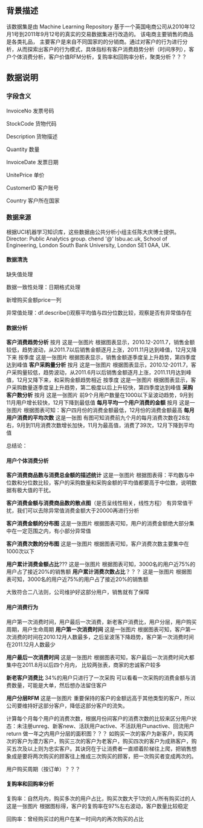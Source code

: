 ## 背景描述
该数据集是由 Machine Learning Repository 基于一个英国电商公司从2010年12月1号到2011年9月12号的真实的交易数据集进行改造的。 该电商主要销售的商品是各类礼品， 主要客户是来自不同国家的的分销商。通过对客户的行为进行分析，从而探索出客户的行为模式，具体指标有客户消费趋势分析（时间序列），客户个体消费分析，客户价值RFM分析，复购率和回购率分析，聚类分析？？？
## 数据说明
### 字段含义
InvoiceNo  发票号码

StockCode  货物代码

Description  货物描述

Quantity  数量

InvoiceDate  发票日期

UnitePrice  单价

CustomerID  客户账号

Country  客户所在国家

### 数据来源
根据UCI机器学习知识库，这些数据由公共分析小组主任陈大庆博士提供。
Director: Public Analytics group. chend '@' lsbu.ac.uk, School of Engineering, London South Bank University, London SE1 0AA, UK.

#### 数据清洗
缺失值处理

数据一致性处理：日期格式处理

新增购买金额price一列

异常值处理：df.describe()观察平均值与四分位数比较，观察是否有异常值存在
#### 数据分析
**客户消费趋势分析**
按月
这是一张图片
根据图表显示，2010.12-2011.7，销售金额较低，趋势波动，从2011.7以后销售金额逐月上涨，2011.11月达到峰值，12月又降下来
按季度
这是一张图片
根据图表显示，销售金额逐季度呈上升趋势，第四季度达到峰值
**客户采购量分析**
按月
这是一张图片
根据图表显示，2010.12-2011.7，客户采购量较低，趋势波动，从2011.6月以后销售金额逐月上涨，2011.11月达到峰值，12月又降下来，和采购金额趋势相近
按季度
这是一张图片
根据图表显示，客户采购数量逐季度呈上升趋势，第二极度以后上升较快，第四季度达到峰值
**采购客户数分析**
按月
这是一张图片
前9个月用户数量在1000以下呈波动趋势，9月到11月用户增长较快，12月下降到最低值
**每月平均一个用户消费的金额**
按月
这是一张图片
根据图表可知：客户四月份的消费金额最低，12月份的消费金额最高
**每月用户消费的平均次数**
这是一张图
有图可知消费前九个月的每月消费次数在28左右，9月到11月消费次数增长加快，11月为最高值，消费了39次，12月下降到平均值

总结论：

#### 用户个体消费分析
**客户消费商品数与消费总金额的描述统计**
这是一张图片
根据图表得：平均数与中位数和分位数比较，客户的采购数量和采购金额的平均值都要高于中位数，说明数据有极大值的干扰。

**客户消费金额与消费商品数的散点图**（是否呈线性相关，线性方程）
有异常值干扰，我们可以去除异常值消费金额大于20000再进行分析

**客户消费金额的分布图**
这是一张图片
根据图表可知，用户的消费金额绝大部分集中在一定范围之内，有小部分异常值

**客户消费次数的分布图**
这是一张图片
根据图表可知，客户消费次数主要集中在1000次以下

**用户累计消费金额占比**???
这是一张图片
根据图表可知，3000名的用户近75%的用户占了接近20%的销售额
**用户累计消费次数占比**？？？
这是一张图片
根据图表可知，3000名的用户近75%的用户占了接近20%的销售额

大致符合二八法则，公司维护好这部分用户，销售就有了保障

#### 用户消费行为
用户第一次消费时间，用户最后一次消费，新老客户消费比，用户分层，用户购买周期，用户生命周期
**用户第一次消费时间**
这是一张图片
根据图表可知，客户第一次消费的时间在2010.12月人数最多，之后呈波荡下降趋势，客户第一次消费时间在2011.12月人数最少

**用户最后一次消费时间**
这是一张图片
根据图表可知，客户最后一次消费时间大都集中在2011.8月以后四个月内，
比较两张表，商家的忠诚客户较多

**新老客户消费比**
34%的用户只进行了一次采购
可以看看一次采购的消费金额与消费数量，可能是大单，然后想办法留住客户

**用户分层RFM**
这是一张图片
重要保持的客户的金额远高于其他类型的客户，所以公司要维持好这部分客户，降低这部分客户的流失。

计算每个月每个用户的消费次数，根据月份间客户的消费次数的比较来区分用户状态：未注册unreg、新客new、活跃用户active、不活跃用户unactive、回流用户return
做一年之内用户分层的面积图？？？
如购买一次的客户为新客户，购买两次的客户为潜力客户，购买三次的客户为老客户，购买四次的客户为成熟客户，购买五次及以上则为忠实客户。其诀窍在于让消费者一直顺着阶梯往上爬，把销售想象成是要将两次购买的顾客往上推成三次购买的顾客，把一次购买者变成两次的。

用户购买周期（按订单）？？？

#### 复购率和回购率分析
复购率：自然月内，购买多次的用户占比，购买次数大于1次的人/所有购买过的人
这是一张图片
根据图标得，客户的复购率在97%左右波动，客户数量比较稳定

回购率：曾经购买过的用户在某一时间内的再次购买的占比

